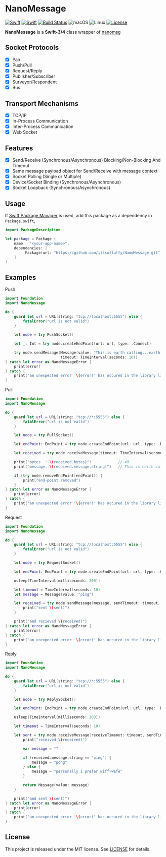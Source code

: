 # NanoMessage

[![Swift][swift-badge-3]][swift-url]
[![Swift][swift-badge-4]][swift-url]
[![Build Status][travis-build-badge]][travis-build-url]
![macOS][macos-badge]
![Linux][linux-badge]
[![License][mit-badge]][mit-url]

**NanoMessage** is a **Swift-3/4** class wrapper of [nanomsg](http://nanomsg.org/)

## Socket Protocols

- [x] Pair
- [x] Push/Pull
- [x] Request/Reply
- [x] Publisher/Subscriber
- [x] Surveyor/Respondent
- [x] Bus

## Transport Mechanisms

- [x] TCP/IP
- [x] In-Process Communication
- [x] Inter-Process Communication
- [x] Web Socket

## Features

- [x] Send/Receive (Synchronous/Asynchronous) Blocking/Non-Blocking And Timeout
- [x] Same message payload object for Send/Receive with message context
- [x] Socket Polling (Single or Multiple)
- [x] Device/Socket Binding (Synchronous/Asynchronous)
- [x] Socket Loopback (Synchronous/Asynchronous)

## Usage

If [Swift Package Manager](https://github.com/apple/swift-package-manager) is used, add this package as a dependency in `Package.swift`,

```swift
import PackageDescription

let package = Package (
    name:  "<your-app-name>",
    dependencies: [
        .Package(url: "https://github.com/itssofluffy/NanoMessage.git", majorVersion: 0)
    ]
)
```

## Examples

Push

```swift
import Foundation
import NanoMessage

do {
    guard let url = URL(string: "tcp://localhost:5555") else {
        fatalError("url is not valid")
    }

    let node = try PushSocket()

    let _: Int = try node.createEndPoint(url: url, type: .Connect)

    try node.sendMessage(Message(value: "This is earth calling...earth calling..."),
                         timeout: TimeInterval(seconds: 10))
} catch let error as NanoMessageError {
    print(error)
} catch {
    print("an unexpected error '\(error)' has occured in the library libNanoMessage.")
}

```

Pull

```swift
import Foundation
import NanoMessage

do {
    guard let url = URL(string: "tcp://*:5555") else {
        fatalError("url is not valid")
    }

    let node = try PullSocket()

    let endPoint: EndPoint = try node.createEndPoint(url: url, type: .Bind, name: "my local end-point")

    let received = try node.receiveMessage(timeout: TimeInterval(seconds: 10))

    print("bytes  : \(received.bytes)")            // 40
    print("message: \(received.message.string)")   // This is earth calling...earth calling...

    if (try node.removeEndPoint(endPoint)) {
        print("end-point removed")
    }
} catch let error as NanoMessageError {
    print(error)
} catch {
    print("an unexpected error '\(error)' has occured in the library libNanoMessage.")
}

```

Request

```swift
import Foundation
import NanoMessage

do {
    guard let url = URL(string: "tcp://localhost:5555") else {
        fatalError("url is not valid")
    }

    let node = try RequestSocket()

    let endPoint: EndPoint = try node.createEndPoint(url: url, type: .Connect, name: "request end-point")

    usleep(TimeInterval(milliseconds: 200))

    let timeout = TimeInterval(seconds: 10)
    let message = Message(value: "ping")

    let received = try node.sendMessage(message, sendTimeout: timeout, receiveTimeout: timeout) { sent in
        print("sent \(sent)")
    }

    print("and recieved \(received)")
} catch let error as NanoMessageError {
    print(error)
} catch {
    print("an unexpected error '\(error)' has occured in the library libNanoMessage.")
}

```

Reply

```swift
import Foundation
import NanoMessage

do {
    guard let url = URL(string: "tcp://*:5555") else {
        fatalError("url is not valid")
    }

    let node = try ReplySocket()

    let endPoint: EndPoint = try node.createEndPoint(url: url, type: .Bind, name: "reply end-point")

    usleep(TimeInterval(milliseconds: 200))

    let timeout = TimeInterval(seconds: 10)

    let sent = try node.receiveMessage(receiveTimeout: timeout, sendTimeout: timeout) { received in
        print("received \(received)")

        var message = ""

        if (received.message.string == "ping") {
            message = "pong"
        } else {
            message = "personally i prefer wiff-wafe"
        }

        return Message(value: message)
    }

    print("and sent \(sent)")
} catch let error as NanoMessageError {
    print(error)
} catch {
    print("an unexpected error '\(error)' has occured in the library libNanoMessage.")
}

```

## License

This project is released under the MIT license. See [LICENSE](LICENSE) for details.

[swift-badge-3]: https://img.shields.io/badge/Swift-3.0-orange.svg?style=flat
[swift-badge-4]: https://img.shields.io/badge/Swift-4.0-orange.svg?style=flat
[swift-url]: https://swift.org
[travis-build-badge]: https://travis-ci.org/itssofluffy/NanoMessage.svg?branch=master
[travis-build-url]: https://travis-ci.org/itssofluffy/NanoMessage
[macos-badge]: https://img.shields.io/badge/os-macOS-green.svg?style=flat
[linux-badge]: https://img.shields.io/badge/os-linux-green.svg?style=flat
[mit-badge]: https://img.shields.io/badge/License-MIT-blue.svg?style=flat
[mit-url]: https://tldrlegal.com/license/mit-license
